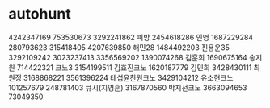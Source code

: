 # autohunt
4242347169 753530673 3292241862 피방 2454618286
인영 1687229284 280793623 315418405 4207639850
해민28 1484492203
진용운35 3292109242 3023237413 3356569202 1390074268
김훈희 1690675164
송지원 714422321
크노3 3154199511
김효진크노 1620187779
김민회 3428430111
최원정 3168868221 3561396224
테섭윤찬원크노 3429104212
유소현크노 101257679 248781403
큐시(지영훈) 3167870560
박지선크노 3663094653 73049350
